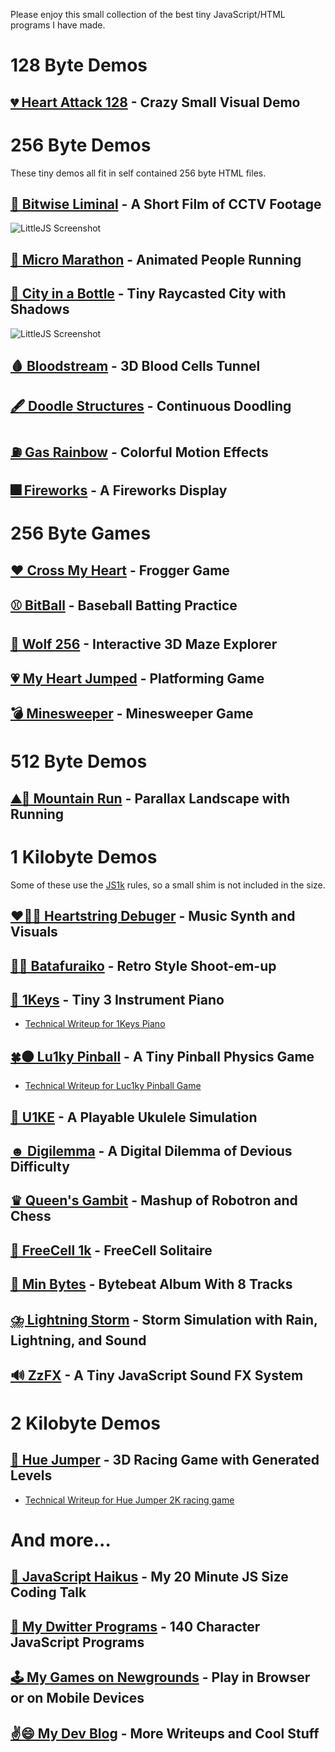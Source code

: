 Please enjoy this small collection of the best tiny JavaScript/HTML programs I have made.

# 128 Byte Demos

## [💔 Heart Attack 128](https://killedbyapixel.github.io/TinyCode/128B/HeartAttack128) - Crazy Small Visual Demo

# 256 Byte Demos

These tiny demos all fit in self contained 256 byte HTML files.

## [📼 Bitwise Liminal](https://killedbyapixel.github.io/TinyCode/256B/BitwiseLiminal) - A Short Film of CCTV Footage
![LittleJS Screenshot](256B/BitwiseLiminal/screenshot.gif)
## [🏃 Micro Marathon](https://killedbyapixel.github.io/TinyCode/256B/MicroMarathon) - Animated People Running
## [🌆 City in a Bottle](https://killedbyapixel.github.io/TinyCode/256B/CityInABottle) - Tiny Raycasted City with Shadows
![LittleJS Screenshot](256B/CityInABottle/screenshot.gif)
## [🩸 Bloodstream](https://killedbyapixel.github.io/TinyCode/256B/Bloodstream) - 3D Blood Cells Tunnel
## [🖋️ Doodle Structures](https://killedbyapixel.github.io/TinyCode/256B/DoodleStructures) - Continuous Doodling
## [⛽ Gas Rainbow](https://killedbyapixel.github.io/TinyCode/256B/GasRainbow) - Colorful Motion Effects
## [🎆 Fireworks](https://killedbyapixel.github.io/TinyCode/256B/Fireworks) - A Fireworks Display

# 256 Byte Games

## [❤️ Cross My Heart](https://killedbyapixel.github.io/TinyCode/games/CrossMyHeart) - Frogger Game
## [⚾ BitBall](https://killedbyapixel.github.io/TinyCode/games/BitBall) - Baseball Batting Practice
## [🐺 Wolf 256](https://killedbyapixel.github.io/TinyCode/games/Wolf256) - Interactive 3D Maze Explorer
## [💗 My Heart Jumped](https://killedbyapixel.github.io/TinyCode/games/MyHeartJumped) - Platforming Game
## [💣 Minesweeper](https://killedbyapixel.github.io/TinyCode/games/Minisweeper) - Minesweeper Game

# 512 Byte Demos

## [⛰️🏃 Mountain Run](https://killedbyapixel.github.io/TinyCode/512B/MountainRun) - Parallax Landscape with Running

# 1 Kilobyte Demos

Some of these use the [JS1k](https://js1k.com) rules, so a small shim is not included in the size.

## [❤️🎻🐛 Heartstring Debuger](https://killedbyapixel.github.io/TinyCode/1K/HeartstringDebugger) - Music Synth and Visuals
## [🦋🌌 Batafuraiko](https://killedbyapixel.github.io/TinyCode/1K/Batafuraiko) - Retro Style Shoot-em-up
## [🎹 1Keys](https://killedbyapixel.github.io/1Keys) - Tiny 3 Instrument Piano
- [Technical Writeup for 1Keys Piano](https://frankforce.com/1keys-how-i-made-a-keyboard-in-only-1kb-of-javascript/)
## [🍀⚫ Lu1ky Pinball](https://killedbyapixel.github.io/TinyCode/1K/Lu1kyPinball) - A Tiny Pinball Physics Game
- [Technical Writeup for Luc1ky Pinball Game](https://frankforce.com/lu1ky-pinball-code-deep-dive/)
## [🎻 U1KE](https://killedbyapixel.github.io/TinyCode/1K/U1KE) - A Playable Ukulele Simulation
## [☻ Digilemma](https://killedbyapixel.github.io/TinyCode/1K/Digilemma) - A Digital Dilemma of Devious Difficulty
## [♛ Queen's Gambit](https://killedbyapixel.github.io/TinyCode/1K/QueensGambit) - Mashup of Robotron and Chess
## [🎴 FreeCell 1k](https://killedbyapixel.github.io/TinyCode/1K/FreeCell1k) - FreeCell Solitaire
## [🚀 Min Bytes](https://killedbyapixel.github.io/TinyCode/1K/MinBytes) - Bytebeat Album With 8 Tracks
## [⛈️ Lightning Storm](https://killedbyapixel.github.io/TinyCode/1K/LightningStorm) - Storm Simulation with Rain, Lightning, and Sound
## [🔊 ZzFX](https://killedbyapixel.github.io/TinyCode/1K/ZzFX) - A Tiny JavaScript Sound FX System

# 2 Kilobyte Demos

## [🌲 Hue Jumper](https://killedbyapixel.github.io/HueJumper2k/) - 3D Racing Game with Generated Levels
- [Technical Writeup for Hue Jumper 2K racing game](https://frankforce.com/hue-jumper-low-fi-retro-inspired-endless-runner-in-only-2-kilobytes/)

# And more...

## [💾 JavaScript Haikus](https://youtu.be/HV7Dmo277Rs?si=BosCO8THeLqZpgKt) - My 20 Minute JS Size Coding Talk
## [👾 My Dwitter Programs](https://dweetview.3d2k.com/?user=KilledByAPixel) - 140 Character JavaScript Programs
## [🕹️ My Games on Newgrounds](https://killedbyapixel.newgrounds.com/) - Play in Browser or on Mobile Devices
## [✌️😄 My Dev Blog](https://frankforce.com/) - More Writeups and Cool Stuff
